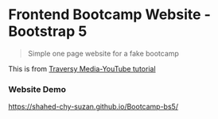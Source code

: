 # Frontend Bootcamp Website - Bootstrap 5

> Simple one page website for a fake bootcamp

This is from [Traversy Media-YouTube tutorial](https://www.youtube.com/watch?v=4sosXZsdy-s&t=186s)

### Website Demo

https://shahed-chy-suzan.github.io/Bootcamp-bs5/
